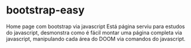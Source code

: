 # bootstrap-easy
Home page com bootstrap via javascript
Está página serviu para estudos do javascript, desmonstra como é fácil montar uma página completa via javascript, manipulando cada área do DOOM via comandos do javascript.
